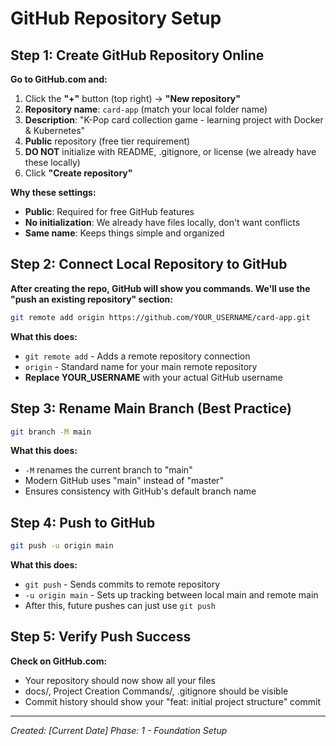 # GitHub Repository Setup

## Step 1: Create GitHub Repository Online

**Go to GitHub.com and:**
1. Click the **"+"** button (top right) → **"New repository"**
2. **Repository name**: `card-app` (match your local folder name)
3. **Description**: "K-Pop card collection game - learning project with Docker & Kubernetes"
4. **Public** repository (free tier requirement)
5. **DO NOT** initialize with README, .gitignore, or license (we already have these locally)
6. Click **"Create repository"**

**Why these settings:**
- **Public**: Required for free GitHub features
- **No initialization**: We already have files locally, don't want conflicts
- **Same name**: Keeps things simple and organized

## Step 2: Connect Local Repository to GitHub

**After creating the repo, GitHub will show you commands. We'll use the "push an existing repository" section:**

```bash
git remote add origin https://github.com/YOUR_USERNAME/card-app.git
```

**What this does:**
- `git remote add` - Adds a remote repository connection
- `origin` - Standard name for your main remote repository
- **Replace YOUR_USERNAME** with your actual GitHub username

## Step 3: Rename Main Branch (Best Practice)

```bash
git branch -M main
```

**What this does:**
- `-M` renames the current branch to "main"
- Modern GitHub uses "main" instead of "master"
- Ensures consistency with GitHub's default branch name

## Step 4: Push to GitHub

```bash
git push -u origin main
```

**What this does:**
- `git push` - Sends commits to remote repository
- `-u origin main` - Sets up tracking between local main and remote main
- After this, future pushes can just use `git push`

## Step 5: Verify Push Success

**Check on GitHub.com:**
- Your repository should now show all your files
- docs/, Project Creation Commands/, .gitignore should be visible
- Commit history should show your "feat: initial project structure" commit

---
*Created: [Current Date]*
*Phase: 1 - Foundation Setup*

